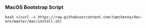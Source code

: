 ### MacOS Bootstrap Script
` bash <(curl -s https://raw.githubusercontent.com/tamckenna/dev-env/master/mac/install.sh) `
